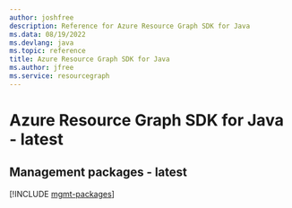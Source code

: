 ```yaml
---
author: joshfree
description: Reference for Azure Resource Graph SDK for Java
ms.data: 08/19/2022
ms.devlang: java
ms.topic: reference
title: Azure Resource Graph SDK for Java
ms.author: jfree
ms.service: resourcegraph
---
```

# Azure Resource Graph SDK for Java - latest

## Management packages - latest
[!INCLUDE [mgmt-packages](resource-graph-mgmt-index.md)]
